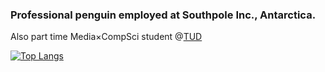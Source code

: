 ### Professional penguin employed at Southpole Inc., Antarctica.

Also part time Media‎×‎CompSci student @[TUD](https://tu-dresden.de/)

[![Top Langs](https://github-readme-stats.vercel.app/api/top-langs/?username=LeLoomi&layout=compact&theme=github_dark&bg_color=1f2229)](https://github.com/anuraghazra/github-readme-stats)
